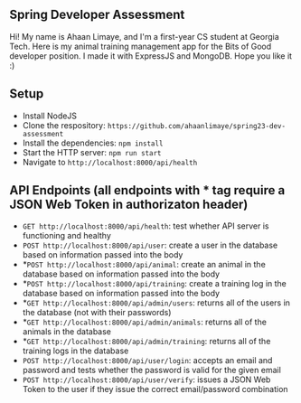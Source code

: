 ## Spring Developer Assessment
Hi! My name is Ahaan Limaye, and I'm a first-year CS student at Georgia Tech. Here is my animal training management app for the Bits of Good developer position. I made it with ExpressJS and MongoDB. Hope you like it :)

## Setup
- Install NodeJS
- Clone the respository: `https://github.com/ahaanlimaye/spring23-dev-assessment`
- Install the dependencies: `npm install`
- Start the HTTP server: `npm run start`
- Navigate to `http://localhost:8000/api/health`

## API Endpoints (all endpoints with * tag require a JSON Web Token in authorizaton header)
- `GET http://localhost:8000/api/health`: test whether API server is functioning and healthy
- `POST http://localhost:8000/api/user`: create a user in the database based on information passed into the body
- *`POST http://localhost:8000/api/animal`: create an animal in the database based on information passed into the body
- *`POST http://localhost:8000/api/training`: create a training log in the database based on information passed into the body
- *`GET http://localhost:8000/api/admin/users`: returns all of the users in the database (not with their passwords)
- *`GET http://localhost:8000/api/admin/animals`: returns all of the animals in the database
- *`GET http://localhost:8000/api/admin/training`: returns all of the training logs in the database
- `POST http://localhost:8000/api/user/login`: accepts an email and password and tests whether the password is valid for the given email
- `POST http://localhost:8000/api/user/verify`: issues a JSON Web Token to the user if they issue the correct email/password combination
